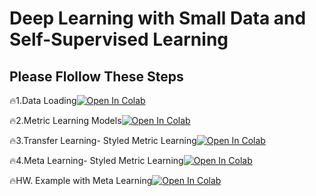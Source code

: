 # Deep Learning with Small Data and Self-Supervised Learning

## Please Flollow These Steps
🔥1.Data Loading[![Open In Colab](https://colab.research.google.com/assets/colab-badge.svg)](https://colab.research.google.com/github/DeepStudio-TW/small-data-ssl-lecture/blob/main/1_FSL_Data_Loader.ipynb)

🔥2.Metric Learning Models[![Open In Colab](https://colab.research.google.com/assets/colab-badge.svg)](https://colab.research.google.com/github/DeepStudio-TW/small-data-ssl-lecture/blob/main/2_FSL_Models.ipynb)

🔥3.Transfer Learning- Styled Metric Learning[![Open In Colab](https://colab.research.google.com/assets/colab-badge.svg)](https://colab.research.google.com/github/DeepStudio-TW/small-data-ssl-lecture/blob/main/3_FSL_Transfer_Learning.ipynb)

🔥4.Meta Learning- Styled Metric Learning[![Open In Colab](https://colab.research.google.com/assets/colab-badge.svg)](https://colab.research.google.com/github/DeepStudio-TW/small-data-ssl-lecture/blob/main/4_FSL_Meta_Learning.ipynb)

🔥HW. Example with Meta Learning[![Open In Colab](https://colab.research.google.com/assets/colab-badge.svg)](https://colab.research.google.com/github/DeepStudio-TW/small-data-ssl-lecture/blob/main/hw_Example_Meta_Learning.ipynb)